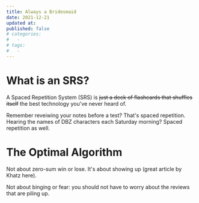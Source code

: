 ```yaml
---
title: Always a Bridesmaid
date: 2021-12-21
updated at: 
published: false
# categories:
#   - 
# tags:
#   - 
---
```

# What is an SRS?

A Spaced Repetition System (SRS) is ~~just a deck of flashcards that shuffles itself~~ the best technology you've never heard of.

Remember reveiwing your notes before a test? That's spaced repetition. Hearing the names of DBZ characters each Saturday morning? Spaced repetition as well. 

# The Optimal Algorithm 


Not about zero-sum win or lose. It's about showing up (great article by Khatz here). 


Not about binging or fear: you should not have to worry about the reviews that are piling up. 